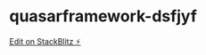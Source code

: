 # quasarframework-dsfjyf

[Edit on StackBlitz ⚡️](https://stackblitz.com/edit/quasarframework-dsfjyf)